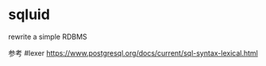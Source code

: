 # sqluid
rewrite a simple RDBMS

参考
#lexer
https://www.postgresql.org/docs/current/sql-syntax-lexical.html
